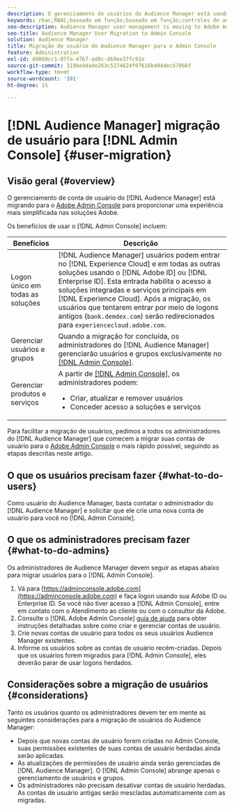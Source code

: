 ```yaml
---
description: O gerenciamento de usuários do Audience Manager está sendo transferido para o Adobe Admin Console. Este artigo explica o que é necessário fazer para se preparar para a migração de usuários e o que será alterado após a conclusão da migração.
keywords: rbac;RBAC;baseado em função;baseado em função;controles de acesso baseados em função
seo-description: Audience Manager user management is moving to Adobe Admin Console. This article explains what you need to do to prepare for user migration, and what will change once the migration is complete.
seo-title: Audience Manager User Migration to Admin Console
solution: Audience Manager
title: Migração de usuário do Audience Manager para o Admin Console
feature: Administration
exl-id: d9069cc1-87fa-47b7-ad0c-d69ee37fc91e
source-git-commit: 319be4dade263c5274624f07616b404decb7066f
workflow-type: tm+mt
source-wordcount: '391'
ht-degree: 1%

---
```


# [!DNL Audience Manager] migração de usuário para [!DNL Admin Console] {#user-migration}

## Visão geral {#overview}

O gerenciamento de conta de usuário do [!DNL Audience Manager] está migrando para o [Adobe Admin Console](https://helpx.adobe.com/br/enterprise/using/admin-console.html) para proporcionar uma experiência mais simplificada nas soluções Adobe.

Os benefícios de usar o [!DNL Admin Console] incluem:

| Benefícios | Descrição |
|---|---|
| Logon único em todas as soluções | [!DNL Audience Manager] usuários podem entrar no [!DNL Experience Cloud] e em todas as outras soluções usando o [!DNL Adobe ID] ou [!DNL Enterprise ID]. Esta entrada habilita o acesso a soluções integradas e serviços principais em [!DNL Experience Cloud]. Após a migração, os usuários que tentarem entrar por meio de logons antigos (`bank.demdex.com`) serão redirecionados para `experiencecloud.adobe.com`. |
| Gerenciar usuários e grupos | Quando a migração for concluída, os administradores do [!DNL Audience Manager] gerenciarão usuários e grupos exclusivamente no [[!DNL Admin Console]](https://adminconsole.adobe.com/enterprise/). |
| Gerenciar produtos e serviços | A partir de [[!DNL Admin Console]](https://adminconsole.adobe.com/enterprise/), os administradores podem: <ul><li>Criar, atualizar e remover usuários</li><li>Conceder acesso a soluções e serviços</li></ul> |

Para facilitar a migração de usuários, pedimos a todos os administradores do [!DNL Audience Manager] que comecem a migrar suas contas de usuário para o [Adobe Admin Console](https://helpx.adobe.com/br/enterprise/using/admin-console.html) o mais rápido possível, seguindo as etapas descritas neste artigo.

## O que os usuários precisam fazer {#what-to-do-users}

Como usuário do Audience Manager, basta contatar o administrador do [!DNL Audience Manager] e solicitar que ele crie uma nova conta de usuário para você no [!DNL Admin Console].

## O que os administradores precisam fazer {#what-to-do-admins}

Os administradores de Audience Manager devem seguir as etapas abaixo para migrar usuários para o [!DNL Admin Console].

1. Vá para [https://adminconsole.adobe.com](https://adminconsole.adobe.com) e faça logon usando sua Adobe ID ou Enterprise ID. Se você não tiver acesso a [!DNL Admin Console], entre em contato com o Atendimento ao cliente ou com o consultor da Adobe.
2. Consulte o [!DNL Adobe Admin Console] [guia de ajuda](https://helpx.adobe.com/enterprise/admin-guide.html/enterprise/using/users.ug.html) para obter instruções detalhadas sobre como criar e gerenciar contas de usuário.
3. Crie novas contas de usuário para todos os seus usuários Audience Manager existentes.
4. Informe os usuários sobre as contas de usuário recém-criadas. Depois que os usuários forem migrados para [!DNL Admin Console], eles deverão parar de usar logons herdados.

## Considerações sobre a migração de usuários {#considerations}

Tanto os usuários quanto os administradores devem ter em mente as seguintes considerações para a migração de usuários do Audience Manager:

* Depois que novas contas de usuário forem criadas no Admin Console, suas permissões existentes de suas contas de usuário herdadas ainda serão aplicadas.
* As atualizações de permissões de usuário ainda serão gerenciadas de [!DNL Audience Manager]. O [!DNL Admin Console] abrange apenas o gerenciamento de usuários e grupos.
* Os administradores não precisam desativar contas de usuário herdadas. As contas de usuário antigas serão mescladas automaticamente com as migradas.
